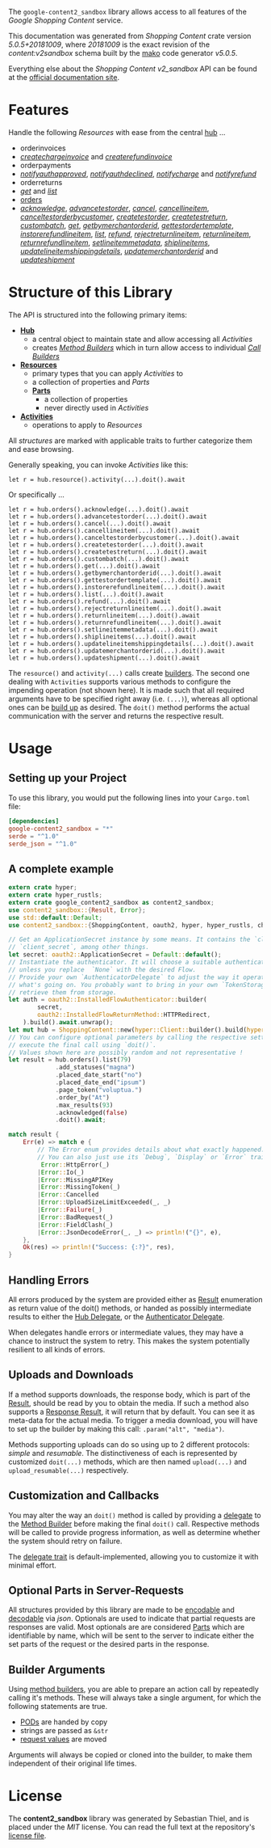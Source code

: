 <!---
DO NOT EDIT !
This file was generated automatically from 'src/generator/templates/api/README.md.mako'
DO NOT EDIT !
-->
The `google-content2_sandbox` library allows access to all features of the *Google Shopping Content* service.

This documentation was generated from *Shopping Content* crate version *5.0.5+20181009*, where *20181009* is the exact revision of the *content:v2sandbox* schema built by the [mako](http://www.makotemplates.org/) code generator *v5.0.5*.

Everything else about the *Shopping Content* *v2_sandbox* API can be found at the
[official documentation site](https://developers.google.com/shopping-content).
# Features

Handle the following *Resources* with ease from the central [hub](https://docs.rs/google-content2_sandbox/5.0.5+20181009/google_content2_sandbox/ShoppingContent) ... 

* orderinvoices
 * [*createchargeinvoice*](https://docs.rs/google-content2_sandbox/5.0.5+20181009/google_content2_sandbox/api::OrderinvoiceCreatechargeinvoiceCall) and [*createrefundinvoice*](https://docs.rs/google-content2_sandbox/5.0.5+20181009/google_content2_sandbox/api::OrderinvoiceCreaterefundinvoiceCall)
* orderpayments
 * [*notifyauthapproved*](https://docs.rs/google-content2_sandbox/5.0.5+20181009/google_content2_sandbox/api::OrderpaymentNotifyauthapprovedCall), [*notifyauthdeclined*](https://docs.rs/google-content2_sandbox/5.0.5+20181009/google_content2_sandbox/api::OrderpaymentNotifyauthdeclinedCall), [*notifycharge*](https://docs.rs/google-content2_sandbox/5.0.5+20181009/google_content2_sandbox/api::OrderpaymentNotifychargeCall) and [*notifyrefund*](https://docs.rs/google-content2_sandbox/5.0.5+20181009/google_content2_sandbox/api::OrderpaymentNotifyrefundCall)
* orderreturns
 * [*get*](https://docs.rs/google-content2_sandbox/5.0.5+20181009/google_content2_sandbox/api::OrderreturnGetCall) and [*list*](https://docs.rs/google-content2_sandbox/5.0.5+20181009/google_content2_sandbox/api::OrderreturnListCall)
* [orders](https://docs.rs/google-content2_sandbox/5.0.5+20181009/google_content2_sandbox/api::Order)
 * [*acknowledge*](https://docs.rs/google-content2_sandbox/5.0.5+20181009/google_content2_sandbox/api::OrderAcknowledgeCall), [*advancetestorder*](https://docs.rs/google-content2_sandbox/5.0.5+20181009/google_content2_sandbox/api::OrderAdvancetestorderCall), [*cancel*](https://docs.rs/google-content2_sandbox/5.0.5+20181009/google_content2_sandbox/api::OrderCancelCall), [*cancellineitem*](https://docs.rs/google-content2_sandbox/5.0.5+20181009/google_content2_sandbox/api::OrderCancellineitemCall), [*canceltestorderbycustomer*](https://docs.rs/google-content2_sandbox/5.0.5+20181009/google_content2_sandbox/api::OrderCanceltestorderbycustomerCall), [*createtestorder*](https://docs.rs/google-content2_sandbox/5.0.5+20181009/google_content2_sandbox/api::OrderCreatetestorderCall), [*createtestreturn*](https://docs.rs/google-content2_sandbox/5.0.5+20181009/google_content2_sandbox/api::OrderCreatetestreturnCall), [*custombatch*](https://docs.rs/google-content2_sandbox/5.0.5+20181009/google_content2_sandbox/api::OrderCustombatchCall), [*get*](https://docs.rs/google-content2_sandbox/5.0.5+20181009/google_content2_sandbox/api::OrderGetCall), [*getbymerchantorderid*](https://docs.rs/google-content2_sandbox/5.0.5+20181009/google_content2_sandbox/api::OrderGetbymerchantorderidCall), [*gettestordertemplate*](https://docs.rs/google-content2_sandbox/5.0.5+20181009/google_content2_sandbox/api::OrderGettestordertemplateCall), [*instorerefundlineitem*](https://docs.rs/google-content2_sandbox/5.0.5+20181009/google_content2_sandbox/api::OrderInstorerefundlineitemCall), [*list*](https://docs.rs/google-content2_sandbox/5.0.5+20181009/google_content2_sandbox/api::OrderListCall), [*refund*](https://docs.rs/google-content2_sandbox/5.0.5+20181009/google_content2_sandbox/api::OrderRefundCall), [*rejectreturnlineitem*](https://docs.rs/google-content2_sandbox/5.0.5+20181009/google_content2_sandbox/api::OrderRejectreturnlineitemCall), [*returnlineitem*](https://docs.rs/google-content2_sandbox/5.0.5+20181009/google_content2_sandbox/api::OrderReturnlineitemCall), [*returnrefundlineitem*](https://docs.rs/google-content2_sandbox/5.0.5+20181009/google_content2_sandbox/api::OrderReturnrefundlineitemCall), [*setlineitemmetadata*](https://docs.rs/google-content2_sandbox/5.0.5+20181009/google_content2_sandbox/api::OrderSetlineitemmetadataCall), [*shiplineitems*](https://docs.rs/google-content2_sandbox/5.0.5+20181009/google_content2_sandbox/api::OrderShiplineitemCall), [*updatelineitemshippingdetails*](https://docs.rs/google-content2_sandbox/5.0.5+20181009/google_content2_sandbox/api::OrderUpdatelineitemshippingdetailCall), [*updatemerchantorderid*](https://docs.rs/google-content2_sandbox/5.0.5+20181009/google_content2_sandbox/api::OrderUpdatemerchantorderidCall) and [*updateshipment*](https://docs.rs/google-content2_sandbox/5.0.5+20181009/google_content2_sandbox/api::OrderUpdateshipmentCall)




# Structure of this Library

The API is structured into the following primary items:

* **[Hub](https://docs.rs/google-content2_sandbox/5.0.5+20181009/google_content2_sandbox/ShoppingContent)**
    * a central object to maintain state and allow accessing all *Activities*
    * creates [*Method Builders*](https://docs.rs/google-content2_sandbox/5.0.5+20181009/google_content2_sandbox/client::MethodsBuilder) which in turn
      allow access to individual [*Call Builders*](https://docs.rs/google-content2_sandbox/5.0.5+20181009/google_content2_sandbox/client::CallBuilder)
* **[Resources](https://docs.rs/google-content2_sandbox/5.0.5+20181009/google_content2_sandbox/client::Resource)**
    * primary types that you can apply *Activities* to
    * a collection of properties and *Parts*
    * **[Parts](https://docs.rs/google-content2_sandbox/5.0.5+20181009/google_content2_sandbox/client::Part)**
        * a collection of properties
        * never directly used in *Activities*
* **[Activities](https://docs.rs/google-content2_sandbox/5.0.5+20181009/google_content2_sandbox/client::CallBuilder)**
    * operations to apply to *Resources*

All *structures* are marked with applicable traits to further categorize them and ease browsing.

Generally speaking, you can invoke *Activities* like this:

```Rust,ignore
let r = hub.resource().activity(...).doit().await
```

Or specifically ...

```ignore
let r = hub.orders().acknowledge(...).doit().await
let r = hub.orders().advancetestorder(...).doit().await
let r = hub.orders().cancel(...).doit().await
let r = hub.orders().cancellineitem(...).doit().await
let r = hub.orders().canceltestorderbycustomer(...).doit().await
let r = hub.orders().createtestorder(...).doit().await
let r = hub.orders().createtestreturn(...).doit().await
let r = hub.orders().custombatch(...).doit().await
let r = hub.orders().get(...).doit().await
let r = hub.orders().getbymerchantorderid(...).doit().await
let r = hub.orders().gettestordertemplate(...).doit().await
let r = hub.orders().instorerefundlineitem(...).doit().await
let r = hub.orders().list(...).doit().await
let r = hub.orders().refund(...).doit().await
let r = hub.orders().rejectreturnlineitem(...).doit().await
let r = hub.orders().returnlineitem(...).doit().await
let r = hub.orders().returnrefundlineitem(...).doit().await
let r = hub.orders().setlineitemmetadata(...).doit().await
let r = hub.orders().shiplineitems(...).doit().await
let r = hub.orders().updatelineitemshippingdetails(...).doit().await
let r = hub.orders().updatemerchantorderid(...).doit().await
let r = hub.orders().updateshipment(...).doit().await
```

The `resource()` and `activity(...)` calls create [builders][builder-pattern]. The second one dealing with `Activities` 
supports various methods to configure the impending operation (not shown here). It is made such that all required arguments have to be 
specified right away (i.e. `(...)`), whereas all optional ones can be [build up][builder-pattern] as desired.
The `doit()` method performs the actual communication with the server and returns the respective result.

# Usage

## Setting up your Project

To use this library, you would put the following lines into your `Cargo.toml` file:

```toml
[dependencies]
google-content2_sandbox = "*"
serde = "^1.0"
serde_json = "^1.0"
```

## A complete example

```Rust
extern crate hyper;
extern crate hyper_rustls;
extern crate google_content2_sandbox as content2_sandbox;
use content2_sandbox::{Result, Error};
use std::default::Default;
use content2_sandbox::{ShoppingContent, oauth2, hyper, hyper_rustls, chrono, FieldMask};

// Get an ApplicationSecret instance by some means. It contains the `client_id` and 
// `client_secret`, among other things.
let secret: oauth2::ApplicationSecret = Default::default();
// Instantiate the authenticator. It will choose a suitable authentication flow for you, 
// unless you replace  `None` with the desired Flow.
// Provide your own `AuthenticatorDelegate` to adjust the way it operates and get feedback about 
// what's going on. You probably want to bring in your own `TokenStorage` to persist tokens and
// retrieve them from storage.
let auth = oauth2::InstalledFlowAuthenticator::builder(
        secret,
        oauth2::InstalledFlowReturnMethod::HTTPRedirect,
    ).build().await.unwrap();
let mut hub = ShoppingContent::new(hyper::Client::builder().build(hyper_rustls::HttpsConnectorBuilder::new().with_native_roots().unwrap().https_or_http().enable_http1().build()), auth);
// You can configure optional parameters by calling the respective setters at will, and
// execute the final call using `doit()`.
// Values shown here are possibly random and not representative !
let result = hub.orders().list(79)
             .add_statuses("magna")
             .placed_date_start("no")
             .placed_date_end("ipsum")
             .page_token("voluptua.")
             .order_by("At")
             .max_results(93)
             .acknowledged(false)
             .doit().await;

match result {
    Err(e) => match e {
        // The Error enum provides details about what exactly happened.
        // You can also just use its `Debug`, `Display` or `Error` traits
         Error::HttpError(_)
        |Error::Io(_)
        |Error::MissingAPIKey
        |Error::MissingToken(_)
        |Error::Cancelled
        |Error::UploadSizeLimitExceeded(_, _)
        |Error::Failure(_)
        |Error::BadRequest(_)
        |Error::FieldClash(_)
        |Error::JsonDecodeError(_, _) => println!("{}", e),
    },
    Ok(res) => println!("Success: {:?}", res),
}

```
## Handling Errors

All errors produced by the system are provided either as [Result](https://docs.rs/google-content2_sandbox/5.0.5+20181009/google_content2_sandbox/client::Result) enumeration as return value of
the doit() methods, or handed as possibly intermediate results to either the 
[Hub Delegate](https://docs.rs/google-content2_sandbox/5.0.5+20181009/google_content2_sandbox/client::Delegate), or the [Authenticator Delegate](https://docs.rs/yup-oauth2/*/yup_oauth2/trait.AuthenticatorDelegate.html).

When delegates handle errors or intermediate values, they may have a chance to instruct the system to retry. This 
makes the system potentially resilient to all kinds of errors.

## Uploads and Downloads
If a method supports downloads, the response body, which is part of the [Result](https://docs.rs/google-content2_sandbox/5.0.5+20181009/google_content2_sandbox/client::Result), should be
read by you to obtain the media.
If such a method also supports a [Response Result](https://docs.rs/google-content2_sandbox/5.0.5+20181009/google_content2_sandbox/client::ResponseResult), it will return that by default.
You can see it as meta-data for the actual media. To trigger a media download, you will have to set up the builder by making
this call: `.param("alt", "media")`.

Methods supporting uploads can do so using up to 2 different protocols: 
*simple* and *resumable*. The distinctiveness of each is represented by customized 
`doit(...)` methods, which are then named `upload(...)` and `upload_resumable(...)` respectively.

## Customization and Callbacks

You may alter the way an `doit()` method is called by providing a [delegate](https://docs.rs/google-content2_sandbox/5.0.5+20181009/google_content2_sandbox/client::Delegate) to the 
[Method Builder](https://docs.rs/google-content2_sandbox/5.0.5+20181009/google_content2_sandbox/client::CallBuilder) before making the final `doit()` call. 
Respective methods will be called to provide progress information, as well as determine whether the system should 
retry on failure.

The [delegate trait](https://docs.rs/google-content2_sandbox/5.0.5+20181009/google_content2_sandbox/client::Delegate) is default-implemented, allowing you to customize it with minimal effort.

## Optional Parts in Server-Requests

All structures provided by this library are made to be [encodable](https://docs.rs/google-content2_sandbox/5.0.5+20181009/google_content2_sandbox/client::RequestValue) and 
[decodable](https://docs.rs/google-content2_sandbox/5.0.5+20181009/google_content2_sandbox/client::ResponseResult) via *json*. Optionals are used to indicate that partial requests are responses 
are valid.
Most optionals are are considered [Parts](https://docs.rs/google-content2_sandbox/5.0.5+20181009/google_content2_sandbox/client::Part) which are identifiable by name, which will be sent to 
the server to indicate either the set parts of the request or the desired parts in the response.

## Builder Arguments

Using [method builders](https://docs.rs/google-content2_sandbox/5.0.5+20181009/google_content2_sandbox/client::CallBuilder), you are able to prepare an action call by repeatedly calling it's methods.
These will always take a single argument, for which the following statements are true.

* [PODs][wiki-pod] are handed by copy
* strings are passed as `&str`
* [request values](https://docs.rs/google-content2_sandbox/5.0.5+20181009/google_content2_sandbox/client::RequestValue) are moved

Arguments will always be copied or cloned into the builder, to make them independent of their original life times.

[wiki-pod]: http://en.wikipedia.org/wiki/Plain_old_data_structure
[builder-pattern]: http://en.wikipedia.org/wiki/Builder_pattern
[google-go-api]: https://github.com/google/google-api-go-client

# License
The **content2_sandbox** library was generated by Sebastian Thiel, and is placed 
under the *MIT* license.
You can read the full text at the repository's [license file][repo-license].

[repo-license]: https://github.com/Byron/google-apis-rsblob/main/LICENSE.md

